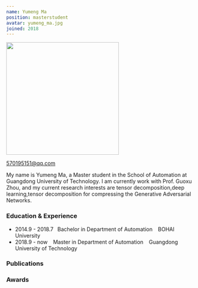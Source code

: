 ```yaml
---
name: Yumeng Ma
position: masterstudent
avatar: yumeng_ma.jpg 
joined: 2018
---
```


<!-- 
name: 你的名字 
position: 博士生写 phdstudent, 硕士生写 masterstudent, 本科生写 undergraduatestudent
avatar: 个人正面照的名字，发给我时那张图片要对应着这个名字，如jinshi_yu.png
joined: 加入实验室年份
 -->

<!-- (不用管，也不要删 -->
<img width="300" src="{{site.baseurl}}/images/people/{{page.avatar}}" data-action="zoom">

<!-- 你们的邮箱，自行替换 -->
<i class="fa fa-envelope-o"></i> 570195151@qq.com <br> 


<!-- 个人简介，好好写 -->
My name is Yumeng Ma, a Master student in the School of Automation at Guangdong University of Technology. I am currently work with Prof. Guoxu Zhou, and my current research interests are tensor decomposition,deep learning,tensor decomposition for compressing the Generative Adversarial Networks.


<!-- 学习及经历等： -->
### Education & Experience

- 2014.9 - 2018.7 &ensp;Bachelor in Department of Automation &ensp;  BOHAI University
- 2018.9 - now &ensp; Master in Department of Automation &ensp; Guangdong University of Technology

<!-- 可以写上你发表的文章和申请的专利 -->
### Publications

<!-- 一些荣誉啊之类的可以自己补上 -->
### Awards 


<!-- 
P.S. 
1. 这个文件的文件名要改成 mingzi_xingshi.md 的格式
2. 你的个人正面照要裁剪成正方形，即图片的像素大小为600x600 或者800x800等 
-->
